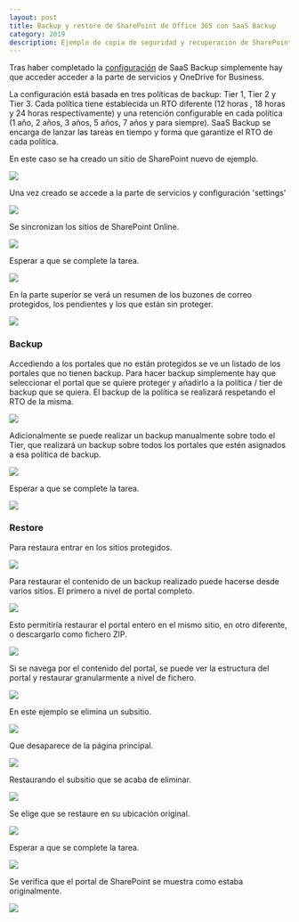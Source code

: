```yaml
---
layout: post
title: Backup y restore de SharePoint de Office 365 con SaaS Backup
category: 2019
description: Ejemplo de copia de seguridad y recuperación de SharePoint Online Office 365 con NetApp SaaS Backup
---
```


Tras haber completado la [configuración]({{site.baseurl}}/2019/09/02/Configuracion-de-SaaS-Backup-para-proteger-Office-365.html) de SaaS Backup simplemente hay que acceder acceder a la parte de servicios y OneDrive for Business.

La configuración está basada en tres políticas de backup: Tier 1, Tier 2 y Tier 3. Cada política tiene establecida un RTO diferente (12 horas , 18 horas y 24 horas respectívamente) y una retención configurable en cada política (1 año, 2 años, 3 años, 5 años, 7 años y para siempre). SaaS Backup se encarga de lanzar las tareas en tiempo y forma que garantize el RTO de cada política.

En este caso se ha creado un sitio de SharePoint nuevo de ejemplo.

![]({{site.baseurl}}/assets/img/Backup-y-restore-de-SharePoint-Office-365-con-SaaS-Backup-001.png)

Una vez creado se accede a la parte de servicios y configuración 'settings'

![]({{site.baseurl}}/assets/img/Backup-y-restore-de-SharePoint-Office-365-con-SaaS-Backup-002.png)

Se sincronizan los sitios de SharePoint Online.

![]({{site.baseurl}}/assets/img/Backup-y-restore-de-SharePoint-Office-365-con-SaaS-Backup-003.png)

Esperar a que se complete la tarea.

![]({{site.baseurl}}/assets/img/Backup-y-restore-de-SharePoint-Office-365-con-SaaS-Backup-004.png)

En la parte superior se verá un resumen de los buzones de correo protegidos, los pendientes y los que están sin proteger.

![]({{site.baseurl}}/assets/img/Backup-y-restore-de-SharePoint-Office-365-con-SaaS-Backup-005.png)

### Backup

Accediendo a los portales que no están protegidos se ve un listado de los portales que no tienen backup. Para hacer backup simplemente hay que seleccionar el portal que se quiere proteger y añadirlo a la política / tier de backup que se quiera. El backup de la política se realizará respetando el RTO de la misma.

![]({{site.baseurl}}/assets/img/Backup-y-restore-de-SharePoint-Office-365-con-SaaS-Backup-006.png)

Adicionalmente se puede realizar un backup manualmente sobre todo el Tier, que realizará un backup sobre todos los portales que estén asignados a esa política de backup.

![]({{site.baseurl}}/assets/img/Backup-y-restore-de-SharePoint-Office-365-con-SaaS-Backup-007.png)

Esperar a que se complete la tarea.

![]({{site.baseurl}}/assets/img/Backup-y-restore-de-SharePoint-Office-365-con-SaaS-Backup-008.png)

### Restore

Para restaura entrar en los sitios protegidos.

![]({{site.baseurl}}/assets/img/Backup-y-restore-de-SharePoint-Office-365-con-SaaS-Backup-009.png)

Para restaurar el contenido de un backup realizado puede hacerse desde varios sitios. El primero a nivel de portal completo.

![]({{site.baseurl}}/assets/img/Backup-y-restore-de-SharePoint-Office-365-con-SaaS-Backup-010.png)

Esto permitiría restaurar el portal entero en el mismo sitio, en otro diferente, o descargarlo como fichero ZIP.

![]({{site.baseurl}}/assets/img/Backup-y-restore-de-SharePoint-Office-365-con-SaaS-Backup-011.png)

Si se navega por el contenido del portal, se puede ver la estructura del portal y restaurar granularmente a nivel de fichero.

![]({{site.baseurl}}/assets/img/Backup-y-restore-de-SharePoint-Office-365-con-SaaS-Backup-012.png)

En este ejemplo se elimina un subsitio.

![]({{site.baseurl}}/assets/img/Backup-y-restore-de-SharePoint-Office-365-con-SaaS-Backup-013.png)

Que desaparece de la página principal.

![]({{site.baseurl}}/assets/img/Backup-y-restore-de-SharePoint-Office-365-con-SaaS-Backup-014.png)

Restaurando el subsitio que se acaba de eliminar.

![]({{site.baseurl}}/assets/img/Backup-y-restore-de-SharePoint-Office-365-con-SaaS-Backup-015.png)

Se elige que se restaure en su ubicación original.

![]({{site.baseurl}}/assets/img/Backup-y-restore-de-SharePoint-Office-365-con-SaaS-Backup-016.png)

Esperar a que se complete la tarea.

![]({{site.baseurl}}/assets/img/Backup-y-restore-de-SharePoint-Office-365-con-SaaS-Backup-017.png)

Se verifica que el portal de SharePoint se muestra como estaba originalmente.

![]({{site.baseurl}}/assets/img/Backup-y-restore-de-SharePoint-Office-365-con-SaaS-Backup-018.png)
